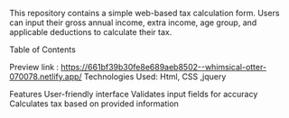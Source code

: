 This repository contains a simple web-based tax calculation form. Users can input their gross annual income, extra income, age group, and applicable deductions to calculate their tax.

Table of Contents

Preview link : https://661bf39b30fe8e689aeb8502--whimsical-otter-070078.netlify.app/
Technologies Used: Html, CSS ,jquery

Features
User-friendly interface
Validates input fields for accuracy
Calculates tax based on provided information
